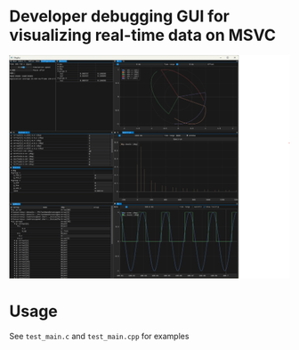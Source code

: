 # Developer debugging GUI for visualizing real-time data on MSVC
![Demo](data/demo.png)

# Usage
See `test_main.c` and `test_main.cpp` for examples
